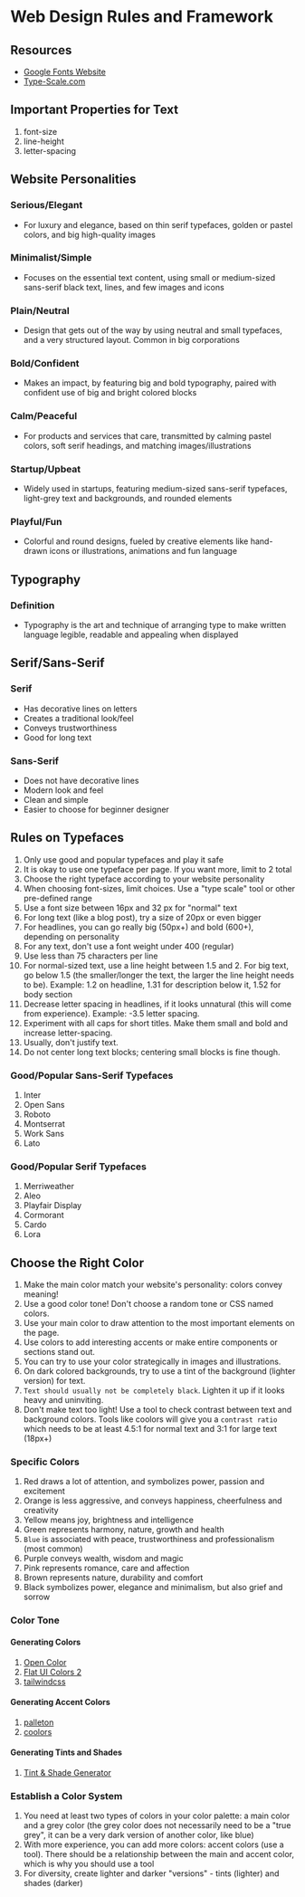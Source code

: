 # Web Design Rules and Framework

## Resources

- [Google Fonts Website](https://fonts.google.com/)
- [Type-Scale.com](https://type-scale.com/)

## Important Properties for Text

1. font-size
1. line-height
1. letter-spacing

## Website Personalities

### Serious/Elegant

- For luxury and elegance, based on thin serif typefaces, golden or pastel colors, and big high-quality images

### Minimalist/Simple

- Focuses on the essential text content, using small or medium-sized sans-serif black text, lines, and few images and icons

### Plain/Neutral

- Design that gets out of the way by using neutral and small typefaces, and a very structured layout. Common in big corporations

### Bold/Confident

- Makes an impact, by featuring big and bold typography, paired with confident use of big and bright colored blocks

### Calm/Peaceful

- For products and services that care, transmitted by calming pastel colors, soft serif headings, and matching images/illustrations

### Startup/Upbeat

- Widely used in startups, featuring medium-sized sans-serif typefaces, light-grey text and backgrounds, and rounded elements

### Playful/Fun

- Colorful and round designs, fueled by creative elements like hand-drawn icons or illustrations, animations and fun language

## Typography

### Definition

- Typography is the art and technique of arranging type to make written language legible, readable and appealing when displayed

## Serif/Sans-Serif

### Serif

- Has decorative lines on letters
- Creates a traditional look/feel
- Conveys trustworthiness
- Good for long text

### Sans-Serif

- Does not have decorative lines
- Modern look and feel
- Clean and simple
- Easier to choose for beginner designer

## Rules on Typefaces

1. Only use good and popular typefaces and play it safe
1. It is okay to use one typeface per page. If you want more, limit to 2 total
1. Choose the right typeface according to your website personality
1. When choosing font-sizes, limit choices. Use a "type scale" tool or other pre-defined range
1. Use a font size between 16px and 32 px for "normal" text
1. For long text (like a blog post), try a size of 20px or even bigger
1. For headlines, you can go really big (50px+) and bold (600+), depending on personality
1. For any text, don't use a font weight under 400 (regular)
1. Use less than 75 characters per line
1. For normal-sized text, use a line height between 1.5 and 2. For big text, go below 1.5 (the smaller/longer the text, the larger the line height needs to be). Example: 1.2 on headline, 1.31 for description below it, 1.52 for body section
1. Decrease letter spacing in headlines, if it looks unnatural (this will come from experience). Example: -3.5 letter spacing.
1. Experiment with all caps for short titles. Make them small and bold and increase letter-spacing.
1. Usually, don't justify text.
1. Do not center long text blocks; centering small blocks is fine though.

### Good/Popular Sans-Serif Typefaces

1. Inter
1. Open Sans
1. Roboto
1. Montserrat
1. Work Sans
1. Lato

### Good/Popular Serif Typefaces

1. Merriweather
1. Aleo
1. Playfair Display
1. Cormorant
1. Cardo
1. Lora

## Choose the Right Color

1. Make the main color match your website's personality: colors convey meaning!
1. Use a good color tone! Don't choose a random tone or CSS named colors.
1. Use your main color to draw attention to the most important elements on the page.
1. Use colors to add interesting accents or make entire components or sections stand out.
1. You can try to use your color strategically in images and illustrations.
1. On dark colored backgrounds, try to use a tint of the background (lighter version) for text.
1. `Text should usually not be completely black`. Lighten it up if it looks heavy and uninviting.
1. Don't make text too light! Use a tool to check contrast between text and background colors. Tools like coolors will give you a `contrast ratio` which needs to be at least 4.5:1 for normal text and 3:1 for large text (18px+)

### Specific Colors

1. Red draws a lot of attention, and symbolizes power, passion and excitement
1. Orange is less aggressive, and conveys happiness, cheerfulness and creativity
1. Yellow means joy, brightness and intelligence
1. Green represents harmony, nature, growth and health
1. `Blue` is associated with peace, trustworthiness and professionalism (most common)
1. Purple conveys wealth, wisdom and magic
1. Pink represents romance, care and affection
1. Brown represents nature, durability and comfort
1. Black symbolizes power, elegance and minimalism, but also grief and sorrow

### Color Tone

#### Generating Colors

1. [Open Color](https://yeun.github.io/open-color/)
1. [Flat UI Colors 2](https://flatuicolors.com/)
1. [tailwindcss](https://tailwindcss.com/)

#### Generating Accent Colors

1. [palleton](https://www.palleton.com/)
1. [coolors](https://coolors.co/)

#### Generating Tints and Shades

1. [Tint & Shade Generator](https://maketintsandshades.com/)

### Establish a Color System

1. You need at least two types of colors in your color palette: a main color and a grey color (the grey color does not necessarily need to be a "true grey", it can be a very dark version of another color, like blue)
1. With more experience, you can add more colors: accent colors (use a tool). There should be a relationship between the main and accent color, which is why you should use a tool
1. For diversity, create lighter and darker "versions" - tints (lighter) and shades (darker)

